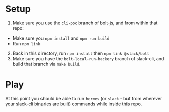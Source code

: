 # Setup

1. Make sure you use the `cli-poc` branch of bolt-js, and from within that repo:
  - Make sure you `npm install` and `npm run build`
  - Run `npm link`
2. Back in this directory, run `npm install` then `npm link @slack/bolt`
3. Make sure you have the `bolt-local-run-hackery` branch of slack-cli, and build that branch via `make build`.

# Play

At this point you should be able to run `hermes` (or `slack` - but from wherever your slack-cli binaries are built) commands while inside this repo.
